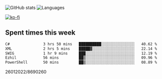 ![GitHub stats](https://github-readme-stats.vercel.app/api?username=emipa606&theme=github_dark&show_icons=true) 
![Languages](https://github-readme-stats.vercel.app/api/top-langs/?username=emipa606&theme=github_dark&layout=compact)

[![ko-fi](https://ko-fi.com/img/githubbutton_sm.svg)](https://ko-fi.com/G2G55DDYD)

## Spent times this week
<!--START_SECTION:waka-->

```txt
C#               3 hrs 50 mins   ██████████░░░░░░░░░░░░░░░   40.62 %
XML              2 hrs 5 mins    █████▓░░░░░░░░░░░░░░░░░░░   22.14 %
SWIG             1 hr 9 mins     ███░░░░░░░░░░░░░░░░░░░░░░   12.19 %
Ezhil            56 mins         ██▒░░░░░░░░░░░░░░░░░░░░░░   09.96 %
PowerShell       50 mins         ██▒░░░░░░░░░░░░░░░░░░░░░░   08.89 %
```

<!--END_SECTION:waka-->


26012022/8690260
